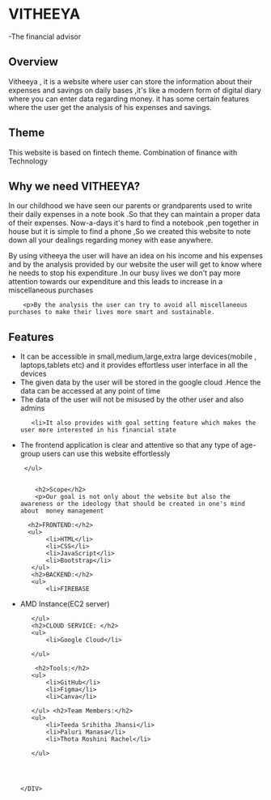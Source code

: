 <!DOCTYPE html>
<html>

<head> </head>

<body>
    <DIV>
        <h1>VITHEEYA</h1>
        <P>-The financial advisor</P>
        <h2>Overview</h2>
        <p>Vitheeya , it is a website where user can store the information about their expenses and savings
            on daily bases ,it's like a modern form of digital diary where you can enter data regarding money.
            it has some certain features where the user get the analysis of his expenses and savings.
        </p>
        <h2>Theme</h2>
        <p>This website is based on fintech theme. 
        Combination of finance with Technology</p>
        <h2>Why we need VITHEEYA? </h2>
        <p>
            In our childhood we have seen our parents or grandparents used to write their daily expenses in a note book
            .So that they can maintain a proper data of their expenses.
            Now-a-days it's hard to find a notebook ,pen together in house but it is simple to find a phone ,So we created
            this website to note down all your dealings regarding money with ease anywhere.
       </p>
       <p>By using vitheeya the user will have an idea on his income and his expenses and by the analysis provided by our website the user will get to know where he needs to stop his expenditure .In our busy lives we don't pay more attention towards our expenditure and this leads to increase in a miscellaneous purchases</p>
        
        <p>By the analysis the user can try to avoid all miscellaneous purchases to make their lives more smart and sustainable.
</p>
        
<h2>Features</h2>
     <ul>
         <li>It can be accessible in small,medium,large,extra large devices(mobile , laptops,tablets etc) and it provides effortless user interface in all the devices
</li>
<li>The given data by the user will be stored in the google cloud .Hence the data can be accessed at any point of time
</li>
    <li>
      The data of the user will not be misused by the other user and also admins   
    </li>     
       
       <li>It also provides with goal setting feature which makes the user more interested in his financial state
</li>  
       <li>The frontend application is clear and attentive  so that any type of age-group users can use this website effortlessly</li>  
         
     </ul>   
        
        
        <h2>Scope</h2>
        <p>Our goal is not only about the website but also the awareness or the ideology that should be created in one's mind about  money management 
</p>
      
      <h2>FRONTEND:</h2>
      <ul>
           <li>HTML</li>
           <li>CSS</li>
           <li>JavaScript</li>
           <li>Bootstrap</li>
       </ul>
       <h2>BACKEND:</h2>
       <ul>
           <li>FIREBASE

</li>
           <li>AMD Instance(EC2 server)</li>
           
       </ul> 
       <h2>CLOUD SERVICE: </h2>
       <ul>
           <li>Google Cloud</li>
          
       </ul> 
       
        <h2>Tools:</h2>
       <ul>
           <li>GitHub</li>
           <li>Figma</li>
           <li>Canva</li>
           
       </ul> <h2>Team Members:</h2>
       <ul>
           <li>Teeda Srihitha Jhansi</li>
           <li>Paluri Manasa</li>
           <li>Thota Roshini Rachel</li>
           
       </ul> 
        
        


    </DIV>


</body>

</html>
